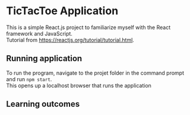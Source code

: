 # TicTacToe Application
This is a simple React.js project to familiarize myself with the React framework and JavaScript. <br/>
Tutorial from https://reactjs.org/tutorial/tutorial.html.

## Running application
To run the program, navigate to the projet folder in the command prompt and run `npm start`. <br/>
This opens up a localhost browser that runs the application

## Learning outcomes

